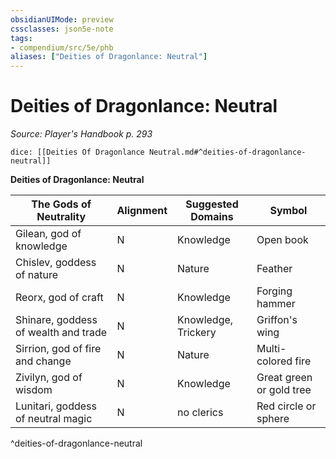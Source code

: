 ```yaml
---
obsidianUIMode: preview
cssclasses: json5e-note
tags:
- compendium/src/5e/phb
aliases: ["Deities of Dragonlance: Neutral"]
---
```

# Deities of Dragonlance: Neutral
*Source: Player's Handbook p. 293* 

`dice: [[Deities Of Dragonlance Neutral.md#^deities-of-dragonlance-neutral]]`

**Deities of Dragonlance: Neutral**

| The Gods of Neutrality | Alignment | Suggested Domains | Symbol |
|------------------------|-----------|-------------------|--------|
| Gilean, god of knowledge | N | Knowledge | Open book |
| Chislev, goddess of nature | N | Nature | Feather |
| Reorx, god of craft | N | Knowledge | Forging hammer |
| Shinare, goddess of wealth and trade | N | Knowledge, Trickery | Griffon's wing |
| Sirrion, god of fire and change | N | Nature | Multi-colored fire |
| Zivilyn, god of wisdom | N | Knowledge | Great green or gold tree |
| Lunitari, goddess of neutral magic | N | no clerics | Red circle or sphere |
^deities-of-dragonlance-neutral